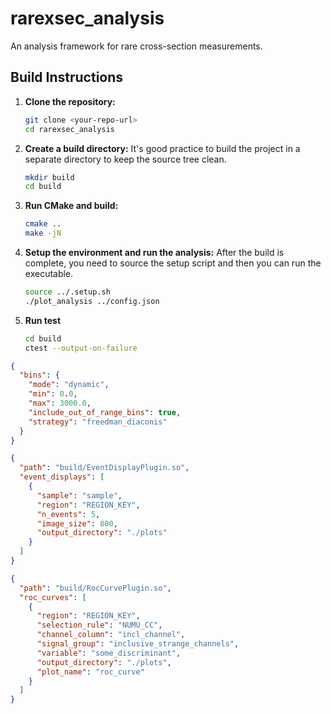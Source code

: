 # rarexsec_analysis

An analysis framework for rare cross-section measurements.

## Build Instructions

1.  **Clone the repository:**
    ```bash
    git clone <your-repo-url>
    cd rarexsec_analysis
    ```

2.  **Create a build directory:**
    It's good practice to build the project in a separate directory to keep the source tree clean.
    ```bash
    mkdir build
    cd build
    ```

3.  **Run CMake and build:**
    ```bash
    cmake ..
    make -jN
    ```

4.  **Setup the environment and run the analysis:**
    After the build is complete, you need to source the setup script and then you can run the executable.
    ```bash
    source ../.setup.sh
    ./plot_analysis ../config.json
    ```
5.  **Run test**
    ```bash
    cd build
    ctest --output-on-failure
    ```

```json
{
  "bins": {
    "mode": "dynamic",
    "min": 0.0,
    "max": 3000.0,
    "include_out_of_range_bins": true,
    "strategy": "freedman_diaconis"
  }
}
```

```json
{
  "path": "build/EventDisplayPlugin.so",
  "event_displays": [
    {
      "sample": "sample",
      "region": "REGION_KEY",
      "n_events": 5,
      "image_size": 800,
      "output_directory": "./plots"
    }
  ]
}
```

```json
{
  "path": "build/RocCurvePlugin.so",
  "roc_curves": [
    {
      "region": "REGION_KEY",
      "selection_rule": "NUMU_CC",
      "channel_column": "incl_channel",
      "signal_group": "inclusive_strange_channels",
      "variable": "some_discriminant",
      "output_directory": "./plots",
      "plot_name": "roc_curve"
    }
  ]
}
```

